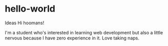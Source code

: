 # hello-world
Ideas
Hi hoomans!

I'm a student who's interested in learning web development but
also a little nervous because I have zero experience in it. 
Love taking naps.
